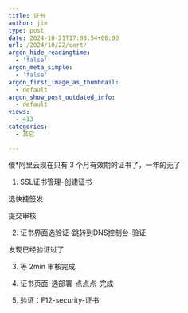 ```yaml
---
title: 证书
author: jie
type: post
date: 2024-10-21T17:08:54+00:00
url: /2024/10/22/cert/
argon_hide_readingtime:
  - 'false'
argon_meta_simple:
  - 'false'
argon_first_image_as_thumbnail:
  - default
argon_show_post_outdated_info:
  - default
views:
  - 413
categories:
  - 其它

---
```

傻*阿里云现在只有 3 个月有效期的证书了，一年的无了

1. SSL证书管理-创建证书

选快捷签发

提交审核

2. 证书界面选验证-跳转到DNS控制台-验证

发现已经验证过了&nbsp;

3. 等 2min 审核完成

4. 证书页面-选部署-点点点-完成

5. 验证：F12-security-证书